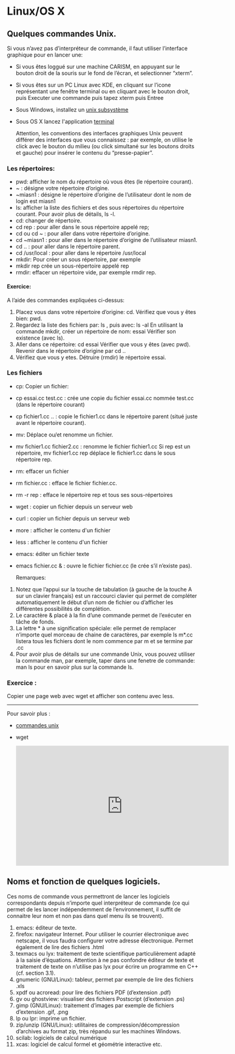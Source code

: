 # Linux/OS X


## Quelques commandes Unix.

Si vous n’avez pas d’interpréteur de commande, il faut utiliser l’interface graphique pour en lancer une:

- Si vous êtes loggué sur une machine CARISM, en appuyant sur le bouton droit de la souris sur le fond de l’écran, et selectionner “xterm”.
- Si vous êtes sur un PC Linux avec KDE, en cliquant sur l’icone représentant une fenêtre terminal ou en cliquant avec le bouton droit, puis Executer une commande puis tapez xterm puis Entree
- Sous Windows, installez un [unix subsystème](https://docs.microsoft.com/en-us/windows/wsl/install-win10)
- Sous OS X lancez l'application
    [terminal](https://support.apple.com/en-ie/guide/terminal/welcome/mac)

    Attention, les conventions des interfaces graphiques Unix peuvent différer des interfaces que vous connaissez : par exemple, on utilise le click avec le bouton du milieu (ou click simultané sur les boutons droits et gauche) pour insérer le contenu du “presse-papier”.

### Les répertoires:

- pwd: afficher le nom du répertoire où vous êtes (le répertoire courant).
- ~ : désigne votre répertoire d’origine.
- ~miasn1 : désigne le répertoire d’origine de l’utilisateur dont le nom de login est miasn1
- ls: afficher la liste des fichiers et des sous répertoires du répertoire courant. Pour avoir plus de détails, ls -l.
- cd: changer de répertoire.
- cd rep : pour aller dans le sous répertoire appelé rep;
- cd ou cd ~ : pour aller dans votre répertoire d’origine.
- cd ~miasn1 : pour aller dans le répertoire d’origine de l’utilisateur miasn1.
- cd .. : pour aller dans le répertoire parent.
- cd /usr/local : pour aller dans le répertoire /usr/local
- mkdir: Pour créer un sous répertoire, par exemple
- mkdir rep crée un sous-répertoire appelé rep
- rmdir: effacer un répertoire vide, par exemple rmdir rep.

####    Exercice:

A l’aide des commandes expliquées ci-dessus:

1. Placez vous dans votre répertoire d’origine: cd. Vérifiez que vous y êtes bien: pwd. 
1. Regardez la liste des fichiers par: ls , puis avec: ls -al
En utilisant la commande mkdir, créer un répertoire de nom: essai Vérifier son existence (avec ls).
1. Aller dans ce répertoire: cd essai Vérifier que vous y êtes (avec pwd).
Revenir dans le répertoire d’origine par cd .. 
1. Vérifiez que vous y etes. Détruire (rmdir) le répertoire essai.

### Les fichiers


- cp: Copier un fichier:
- cp essai.cc test.cc : crée une copie du fichier essai.cc nommée test.cc (dans le répertoire courant)
- cp fichier1.cc .. : copie le fichier1.cc dans le répertoire parent (situé juste avant le répertoire courant).
- mv: Déplace ou/et renomme un fichier.
- mv fichier1.cc fichier2.cc : renomme le fichier fichier1.cc
Si rep est un répertoire, mv fichier1.cc rep déplace le fichier1.cc dans le sous répertoire rep.
- rm: effacer un fichier
- rm fichier.cc : efface le fichier fichier.cc.
- rm -r rep : efface le répertoire rep et tous ses sous-répertoires
- wget : copier un fichier depuis un serveur web
- curl : copier un fichier depuis un serveur web
- more : afficher le contenu d'un fichier
- less : afficher le contenu d'un fichier
- emacs: éditer un fichier texte
- emacs fichier.cc & : ouvre le fichier fichier.cc (le crée s’il n’existe pas).

    Remarques:

1. Notez que l’appui sur la touche de tabulation (à gauche de la touche A sur un clavier français) est un raccourci clavier qui permet de compléter automatiquement le début d’un nom de fichier ou d’afficher les différentes possibilités de complétion.
1. Le caractère & placé à la fin d’une commande permet de l’exécuter en tâche de fonds.
1. La lettre * à une signification spéciale: elle permet de remplacer n’importe quel morceau de chaine de caractères, par exemple ls m*.cc listera tous les fichiers dont le nom commence par m et se termine par .cc
1. Pour avoir plus de détails sur une commande Unix, vous pouvez utiliser la commande man, par exemple, taper dans une fenetre de commande:
man ls
pour en savoir plus sur la commande ls.

### Exercice :

Copier une page web avec wget et afficher son contenu avec less.

---
Pour savoir plus : 

- [commandes unix](https://www.guru99.com/must-know-linux-commands.html)
- wget

    <iframe width="560" height="315" src="https://www.youtube.com/embed/9qkipzxX1sQ" frameborder="0" allow="accelerometer; autoplay; encrypted-media; gyroscope; picture-in-picture" allowfullscreen></iframe>


## Noms et fonction de quelques logiciels.
Ces noms de commande vous permettront de lancer les logiciels correspondants depuis n’importe quel interpréteur de commande (ce qui permet de les lancer indépendemment de l’environnement, il suffit de connaitre leur nom et non pas dans quel menu ils se trouvent).

1. emacs: éditeur de texte.
1. firefox: navigateur Internet. Pour utiliser le courrier électronique avec netscape, il vous faudra configurer votre adresse électronique. Permet également de lire des fichiers .html
1. texmacs ou lyx: traitement de texte scientifique particulièrement adapté à la saisie d’équations. Attention à ne pas confondre éditeur de texte et traitement de texte on n’utilise pas lyx pour écrire un programme en C++ (cf. section 3.1).
1. gnumeric (GNU/Linux): tableur, permet par exemple de lire des fichiers .xls
1. xpdf ou acroread: pour lire des fichiers PDF (d’extension .pdf)
1. gv ou ghostview: visualiser des fichiers Postscript (d’extension .ps)
1. gimp (GNU/Linux): traitement d’images par exemple de fichiers d’extension .gif, .png
1. lp ou lpr: imprime un fichier.
1. zip/unzip (GNU/Linux): utilitaires de compression/décompression d’archives au format zip, très répandu sur les machines Windows.
1. scilab: logiciels de calcul numérique
1. xcas: logiciel de calcul formel et géométrie interactive
etc.

